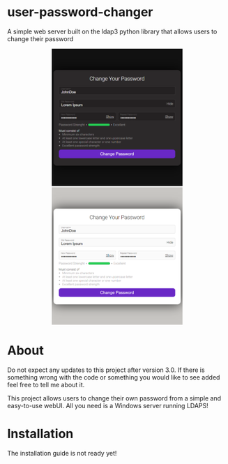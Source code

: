 # user-password-changer
A simple web server built on the ldap3 python library that allows users to change their password

<p align="center">
  <img src="/img/image-black.png" width="300"/>
  <img src="/img/image-white.png" width="300"/>
</p>

# About
Do not expect any updates to this project after version 3.0.
If there is something wrong with the code or something you would like to see added feel free to tell me about it.

This project allows users to change their own password from a simple and easy-to-use webUI.
All you need is a Windows server running LDAPS!

# Installation
The installation guide is not ready yet!
